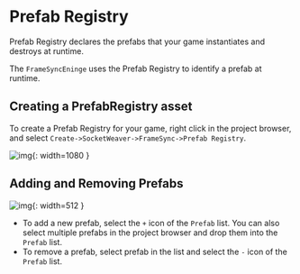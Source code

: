 # **Prefab Registry**

Prefab Registry declares the prefabs that your game instantiates and destroys at runtime. 

The `FrameSyncEninge` uses the Prefab Registry to identify a prefab at runtime.

## **Creating a PrefabRegistry asset**

To create a Prefab Registry for your game, right click in the project browser, and select `Create->SocketWeaver->FrameSync->Prefab Registry`.

![img](./../../assets/framesync/CreateInputSettings.png){: width=1080 }

## **Adding and Removing Prefabs**

![img](./../../assets/framesync/PrefabRegistry.png){: width=512 }

- To add a new prefab, select the `+` icon of the `Prefab` list. You can also select multiple prefabs in the project browser and drop them into the `Prefab` list.
- To remove a prefab, select prefab in the list and select the `-` icon of the `Prefab` list.